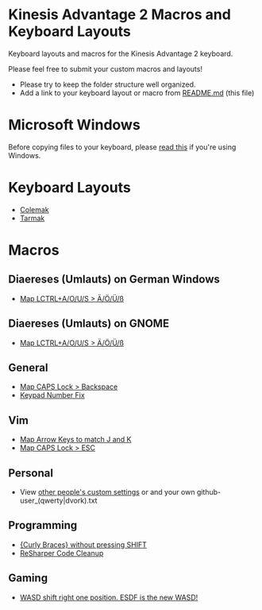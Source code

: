 # Kinesis Advantage 2 Macros and Keyboard Layouts
Keyboard layouts and macros for the Kinesis Advantage 2 keyboard.

Please feel free to submit your custom macros and layouts!
- Please try to keep the folder structure well organized.
- Add a link to your keyboard layout or macro from [README.md](README.md) (this file)

# Microsoft Windows
Before copying files to your keyboard, please [read this](windows.md) if you're using Windows.

# Keyboard Layouts
- [Colemak](colemak/c_qwerty.txt)
- [Tarmak](colemak/t_qwerty.txt)

# Macros

## Diaereses (Umlauts) on German Windows
- [Map LCTRL+A/O/U/S > Ä/Ö/Ü/ß](qwerty/w_qwerty.txt)

## Diaereses (Umlauts) on GNOME
- [Map LCTRL+A/O/U/S > Ä/Ö/Ü/ß](qwerty/l_qwerty.txt)

## General
- [Map CAPS Lock > Backspace](productivity/general/caps-backspace.txt)
- [Keypad Number Fix](productivity/general/keypd-fix.txt)

## Vim
- [Map Arrow Keys to match J and K](productivity/vim/vim.txt)
- [Map CAPS Lock > ESC](productivity/vim/vim.txt)

## Personal
  - View [other people's custom settings](personal) or and your own github-user_(qwerty|dvork).txt
## Programming
- [{Curly Braces} without pressing SHIFT](productivity/programming/curly_brace_no_shift.txt)
- [ReSharper Code Cleanup](productivity/programming/resharper.txt)

## Gaming
  - [WASD shift right one position. ESDF is the new WASD!](games/g_qwerty.txt)
